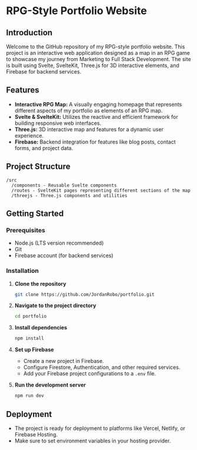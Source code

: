 # RPG-Style Portfolio Website

## Introduction
Welcome to the GitHub repository of my RPG-style portfolio website. This project is an interactive web application designed as a map in an RPG game to showcase my journey from Marketing to Full Stack Development. The site is built using Svelte, SvelteKit, Three.js for 3D interactive elements, and Firebase for backend services.

## Features
- **Interactive RPG Map:** A visually engaging homepage that represents different aspects of my portfolio as elements of an RPG map.
- **Svelte & SvelteKit:** Utilizes the reactive and efficient framework for building responsive web interfaces.
- **Three.js:** 3D interactive map and features for a dynamic user experience.
- **Firebase:** Backend integration for features like blog posts, contact forms, and project data.

## Project Structure
```
/src
  /components - Reusable Svelte components
  /routes - SvelteKit pages representing different sections of the map
  /threejs - Three.js components and utilities
```

## Getting Started

### Prerequisites
- Node.js (LTS version recommended)
- Git
- Firebase account (for backend services)

### Installation
1. **Clone the repository**
   ```bash
   git clone https://github.com/JordanRobo/portfolio.git
   ```

2. **Navigate to the project directory**
   ```bash
   cd portfolio
   ```

3. **Install dependencies**
   ```bash
   npm install
   ```

4. **Set up Firebase**
   - Create a new project in Firebase.
   - Configure Firestore, Authentication, and other required services.
   - Add your Firebase project configurations to a `.env` file.

5. **Run the development server**
   ```bash
   npm run dev
   ```

## Deployment
- The project is ready for deployment to platforms like Vercel, Netlify, or Firebase Hosting.
- Make sure to set environment variables in your hosting provider.
